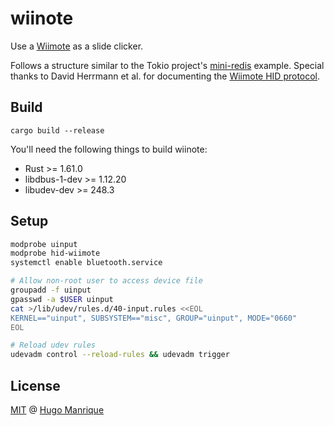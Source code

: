 # wiinote

Use a [Wiimote](https://en.wikipedia.org/wiki/Wii_Remote) as a slide clicker.

Follows a structure similar to the Tokio project's [mini-redis](https://github.com/tokio-rs/mini-redis) example.
Special thanks to David Herrmann et al. for documenting the [Wiimote HID protocol](https://raw.githubusercontent.com/dvdhrm/xwiimote/master/doc/PROTOCOL).

## Build

```shell
cargo build --release
```

You'll need the following things to build wiinote:
- Rust >= 1.61.0
- libdbus-1-dev >= 1.12.20
- libudev-dev >= 248.3

## Setup

```bash
modprobe uinput
modprobe hid-wiimote
systemctl enable bluetooth.service

# Allow non-root user to access device file
groupadd -f uinput
gpasswd -a $USER uinput
cat >/lib/udev/rules.d/40-input.rules <<EOL
KERNEL=="uinput", SUBSYSTEM=="misc", GROUP="uinput", MODE="0660"
EOL

# Reload udev rules
udevadm control --reload-rules && udevadm trigger
```

## License
[MIT](LICENSE) @ [Hugo Manrique](https://hugmanrique.me)